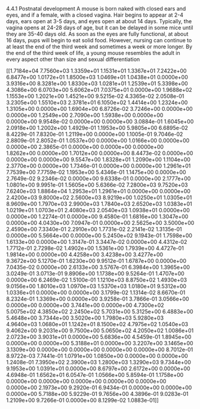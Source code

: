 4.4.1 Postnatal development
A mouse is born naked with closed ears and eyes, and if a female, with a closed vagina. Hair begins to appear at 2-4 days, ears open at 3-5 days, and eyes open at about 14 days. Typically, the vagina opens at 24-28 days of age, but it can be delayed in some mice until they are 35-40 days old. As soon as the eyes are fully functional, at about 16 days, pups will begin to eat solid food. However, nursing can continue to at least the end of the third week and sometimes a week or more longer. By the end of the third week of life, a young mouse resembles the adult in every aspect other than size and sexual differentiation

[[1.7184e+04 7.7560e+03 1.3359e+01 1.1531e+01 1.3367e+01 7.2422e+00
  6.8477e+00 1.0172e+01 1.8500e+03 1.0469e+01 1.0438e+01 0.0000e+00
  3.9316e+00 8.3281e+00 1.8330e+03 1.0281e+01 1.2539e+01 5.3398e+00
  4.3086e+00 6.0703e+00 5.6062e+01 7.0375e+01 0.0000e+00 1.9688e+02
  1.1553e+00 1.2021e+00 1.4521e+00 9.5215e-02 4.3365e-02 2.0508e-01
  3.2305e+00 1.5510e+03 2.3781e+01 6.1050e+02 1.4414e+00 1.2324e+00
  1.3105e+00 0.0000e+00 1.6904e+00 6.8726e-02 3.7246e+00 0.0000e+00
  0.0000e+00 1.2549e+00 2.7090e+00 1.5938e+00 0.0000e+00 0.0000e+00
  9.9548e-02 0.0000e+00 0.0000e+00 3.0884e-01 1.6045e+00 2.0918e+00
  1.2002e+00 1.4929e-01 1.1953e+00 5.9805e+00 6.6895e-02 8.4229e-01
  7.8320e-01 1.2119e+00 0.0000e+00 1.1005e-01 9.7046e-02 2.8809e-01
  2.8052e-01 1.0537e+00 0.0000e+00 1.0166e+00 0.0000e+00 0.0000e+00
  2.3865e-01 0.0000e+00 0.0000e+00 0.0000e+00 1.8262e+00 0.0000e+00
  1.7012e+00 0.0000e+00 8.4473e-02 0.0000e+00 0.0000e+00 0.0000e+00
  9.5547e+00 1.8328e+01 1.2090e+00 1.1104e+00 2.3770e+00 0.0000e+00
  1.7346e-01 0.0000e+00 0.0000e+00 1.2961e+01 7.7539e+00 7.7759e-02
  1.1953e+00 5.4346e-01 1.1475e+00 0.0000e+00 2.7649e-02 9.2346e-02
  0.0000e+00 9.6338e-01 0.0000e+00 2.1777e+00 1.0801e+00 9.9951e-01
  1.5605e+00 5.6366e-02 7.2800e+03 9.7520e+03 7.6240e+03 1.8864e+04
  1.2953e+01 1.2961e+01 0.0000e+00 0.0000e+00 2.4200e+03 9.8000e+02
  2.5600e+03 8.9219e+00 1.0250e+01 1.0305e+01 8.9609e+00 1.7970e+03
  2.9900e+03 1.7840e+03 2.6520e+03 1.0383e+01 1.0219e+01 1.0703e+01
  2.4080e+03 2.0540e+03 1.0938e+01 0.0000e+00 0.0000e+00 1.2274e-01
  0.0000e+00 9.4580e-01 1.6816e+00 1.3047e+00 0.0000e+00 4.0430e+00
  7.0947e-01 0.0000e+00 2.5625e+00 3.5000e+00 2.4590e+00 7.3340e-01
  2.2910e+00 1.7731e-02 2.2141e-02 1.3135e-01 0.0000e+00 5.5664e+00
  0.0000e+00 5.2450e+02 9.1943e-01 1.7598e+00 1.6133e+00 0.0000e+00
  1.3147e-01 3.3447e-02 0.0000e+00 4.4312e-02 1.7712e-01 2.7298e-02
  1.4902e+00 1.5361e+00 1.7939e+00 4.4727e-01 1.9814e+00 0.0000e+00
  4.4258e+00 3.4238e+00 3.4277e+00 9.3672e+00 5.1270e-01 1.6230e+00
  9.9512e-01 1.6787e+00 0.0000e+00 7.0435e-02 0.0000e+00 2.6133e+00
  3.5767e-01 6.3984e+00 1.3965e+00 3.0249e-01 3.0713e-01 9.8906e+00
  1.1738e+00 9.5264e-01 1.4707e+00 0.0000e+00 6.2469e-02 1.5100e-01
  1.1210e+03 8.8750e+02 1.4930e+03 9.0156e+00 1.8010e+03 1.0970e+03
  1.5370e+03 1.0180e+01 9.5312e+00 1.0336e+01 0.0000e+00 0.0000e+00
  3.1799e-02 1.1314e-02 8.6670e-01 8.2324e-01 1.3369e+00 0.0000e+00
  3.9258e-01 3.7866e-01 3.0566e+00 0.0000e+00 0.0000e+00 3.7441e+00
  0.0000e+00 4.7300e+02 5.0075e+02 4.3850e+02 2.2450e+02 5.7031e+00
  5.3125e+00 6.4883e+00 5.4648e+00 3.7344e+00 3.5020e+00 1.7980e+03
  5.9280e+03 4.9640e+03 1.0680e+01 1.1242e+01 8.1500e+02 4.7975e+02
  1.0540e+03 9.4062e+00 9.2031e+00 9.7500e+00 5.0650e+02 4.2050e+02
  1.0086e+01 2.0723e+00 3.9031e+01 0.0000e+00 5.6836e+00 4.5459e-01
  1.8945e+00 0.0000e+00 0.0000e+00 5.3188e+01 0.0000e+00 3.2207e+00
  3.1465e+00 3.1309e+00 0.0000e+00 0.0000e+00 0.0000e+00 0.0000e+00
  8.7012e-01 8.9722e-03 7.7441e-01 1.0791e+00 1.0850e+00 0.0000e+00
  0.0000e+00 1.2408e-01 7.3950e+02 2.3900e+03 1.2800e+03 1.3290e+03
  9.7344e+00 9.1953e+00 1.0391e+01 0.0000e+00 8.6797e+00 2.6172e+00
  0.0000e+00 4.6948e-01 1.6562e+01 6.0547e-01 1.0566e+00 5.8594e-01
  1.1758e+00 0.0000e+00 0.0000e+00 0.0000e+00 0.0000e+00 0.0000e+00
  0.0000e+00 2.1973e+00 9.2920e-01 6.9434e-01 0.0000e+00 0.0000e+00
  0.0000e+00 5.7188e+00 5.9229e-01 9.7656e+00 4.3896e-01 9.0283e-01
  1.2109e+00 9.7266e-01 0.0000e+00 8.1299e-02 1.0883e-01]]